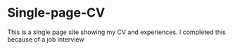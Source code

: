 # Single-page-CV
This is a single page site showing my CV and experiences. I completed this because of a job interview 
